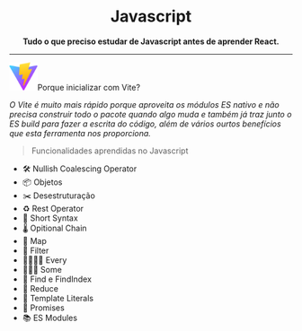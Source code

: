 <h1 align="center">Javascript</h1>

**<p align="center">Tudo o que preciso estudar de Javascript antes de aprender React.</p>**

---

<p><img width="50" src="/public/vite.svg" alt="Vite logo">Porque inicializar com Vite?</p>

_O Vite é muito mais rápido porque aproveita os módulos ES nativo e não precisa construir todo o pacote quando algo muda e também já traz junto o ES build para fazer a escrita do código, além de vários ourtos benefícios que esta ferramenta nos proporciona._

> Funcionalidades aprendidas no Javascript

- 🛠 Nullish Coalescing Operator
- 📦 Objetos
- ✂️ Desestruturação
- ♻️ Rest Operator
- 🏁 Short Syntax
- 🌡 Opitional Chain
- 🦾 Map
- 👀 Filter
- 👨‍👩‍👧‍👦 Every
- 🧍🏻‍♂️ Some
- 🎩 Find e FindIndex
- 🥽 Reduce
- 🌂 Template Literals
- 🔐 Promises
- 📚 ES Modules
